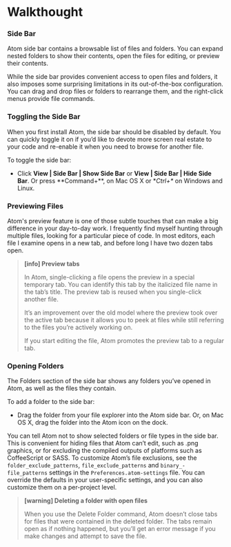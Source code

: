 # Walkthought

### Side Bar

Atom side bar contains a browsable list of files and folders. You can expand nested folders to show their contents, open the files for editing, or preview their contents.

While the side bar provides convenient access to open files and folders, it also imposes some surprising limitations in its out-of-the-box configuration. You can drag and drop files or folders to rearrange them, and the right-click menus provide file commands.

### Toggling the Side Bar

When you first install Atom, the side bar should be disabled by default. You can quickly toggle it on if you’d like to devote more screen real estate to your code and re-enable it when you need to browse for another file.

To toggle the side bar:

* Click **View \| Side Bar \| Show Side Bar** or **View \| Side Bar \| Hide Side Bar**.
  Or press **Command+\**, on Mac OS X or **Ctrl+\** on Windows and Linux.

### Previewing Files

Atom's preview feature is one of those subtle touches that can make a big difference in your day-to-day work. I frequently find myself hunting through multiple files, looking for a particular piece of code. In most editors, each file I examine opens in a new tab, and before long I have two dozen tabs open.

> **\[info\] Preview tabs**
>
> In Atom, single-clicking a file opens the preview in a special temporary tab. You can identify this tab by the italicized file name in the tab’s title. The preview tab is reused when you single-click another file.
>
> It’s an improvement over the old model where the preview took over the active tab because it allows you to peek at files while still referring to the files you’re actively working on.
>
> If you start editing the file, Atom promotes the preview tab to a regular tab.

### Opening Folders

The Folders section of the side bar shows any folders you’ve opened in Atom, as well as the files they contain.

To add a folder to the side bar:

* Drag the folder from your file explorer into the Atom side bar. Or, on Mac OS X, drag the folder into the Atom icon on the dock.

You can tell Atom not to show selected folders or file types in the side bar. This is convenient for hiding files that Atom can’t edit, such as .png graphics, or for excluding the compiled outputs of platforms such as CoffeeScript or SASS. To customize Atom’s file exclusions, see the `folder_exclude_patterns`,  `file_exclude_patterns` and `binary_-file_patterns` settings in the `Preferences.atom-settings` file. You can override the defaults in your user-specific settings, and you can also customize them on a per-project level.

> **\[warning\] Deleting a folder with open files**
>
> When you use the Delete Folder command, Atom doesn’t close tabs for files that were contained in the deleted folder. The tabs remain open as if nothing happened, but you’ll get an error message if you make changes and attempt to save the file.



